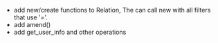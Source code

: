 * add new/create functions to Relation, The can call new with all filters that use '='.
* add amend()
* add get_user_info and other operations